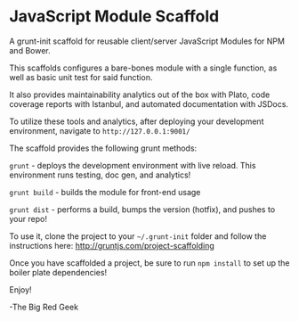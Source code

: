 JavaScript Module Scaffold
==========================

A grunt-init scaffold for reusable client/server JavaScript Modules for NPM and Bower.

This scaffolds configures a bare-bones module with a single function, as well as basic unit test for said function.

It also provides maintainability analytics out of the box with Plato, code coverage reports with Istanbul,
and automated documentation with JSDocs.

To utilize these tools and analytics, after deploying your development environment, navigate to `http://127.0.0.1:9001/`

The scaffold provides the following grunt methods:

`grunt` - deploys the development environment with live reload.  This environment runs testing, doc gen, and analytics!

`grunt build` - builds the module for front-end usage

`grunt dist` - performs a build, bumps the version (hotfix), and pushes to your repo!


To use it, clone the project to your `~/.grunt-init` folder and follow the instructions here:  http://gruntjs.com/project-scaffolding


Once you have scaffolded a project, be sure to run `npm install` to set up the boiler plate dependencies!

Enjoy!

-The Big Red Geek
